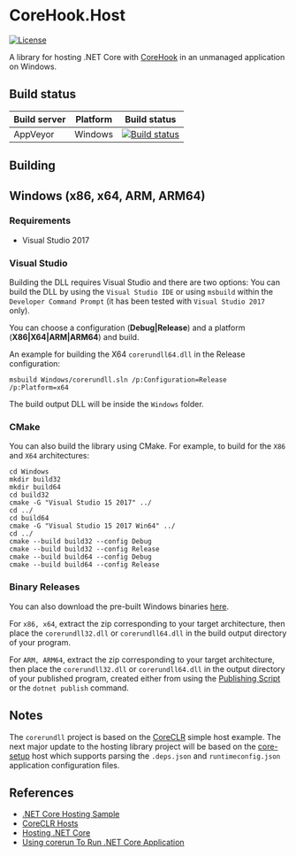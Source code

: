 # CoreHook.Host

[![License](https://img.shields.io/badge/License-MIT-blue.svg)](https://github.com/unknownv2/CoreHook.Host/blob/master/LICENSE)

A library for hosting .NET Core with [CoreHook](https://github.com/unknownv2/CoreHook) in an unmanaged application on Windows.

## Build status

| Build server | Platform    | Build status                             |
| ------------ | ----------- | ---------------------------------------- |
| AppVeyor     | Windows     | [![Build status](https://ci.appveyor.com/api/projects/status/7c0lfec5c7tlvo2a/branch/master?svg=true)](https://ci.appveyor.com/project/unknownv2/corehook-host/branch/master) |

## Building

## Windows (x86, x64, ARM, ARM64)

### Requirements

* Visual Studio 2017

### Visual Studio

Building the DLL requires Visual Studio and there are two options: You can build the DLL by using the `Visual Studio IDE` or using `msbuild` within the `Developer Command Prompt` (it has been tested with `Visual Studio 2017` only).

You can choose a configuration (**Debug|Release**) and a platform (**X86|X64|ARM|ARM64**) and build. 

An example for building the X64 `corerundll64.dll` in the Release configuration:

```
msbuild Windows/corerundll.sln /p:Configuration=Release /p:Platform=x64
```

The build output DLL will be inside the `Windows` folder.

### CMake

You can also build the library using CMake. For example, to build for the `X86` and `X64` architectures:

```
cd Windows
mkdir build32
mkdir build64
cd build32
cmake -G "Visual Studio 15 2017" ../
cd ../
cd build64
cmake -G "Visual Studio 15 2017 Win64" ../
cd ../
cmake --build build32 --config Debug
cmake --build build32 --config Release
cmake --build build64 --config Debug
cmake --build build64 --config Release
```


### Binary Releases 
 You can also download the pre-built Windows binaries [here](https://github.com/unknownv2/CoreHook.Host/releases).
 
 For `x86, x64`, extract the zip corresponding to your target architecture, then place the `corerundll32.dll` or `corerundll64.dll` in the build output directory of your program.
 
 For `ARM, ARM64`,  extract the zip corresponding to your target architecture, then place the `corerundll32.dll` or `corerundll64.dll` in the output directory of your published program, created either from using the [Publishing Script](https://github.com/unknownv2/CoreHook#publishing-script) or the `dotnet publish` command.

## Notes

The `corerundll` project is based on the [CoreCLR](https://github.com/dotnet/coreclr) simple host example. The next major update to the hosting library project will be based on the [core-setup](https://github.com/dotnet/core-setup/) host which supports parsing the `.deps.json` and `runtimeconfig.json` application configuration files.

## References
* [.NET Core Hosting Sample](https://github.com/dotnet/samples/tree/master/core/hosting)
* [CoreCLR Hosts](https://github.com/dotnet/coreclr/tree/master/src/coreclr/hosts)
* [Hosting .NET Core](https://docs.microsoft.com/en-us/dotnet/core/tutorials/netcore-hosting)
* [Using corerun To Run .NET Core Application](https://github.com/dotnet/coreclr/blob/master/Documentation/workflow/UsingCoreRun.md)